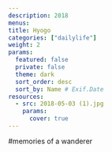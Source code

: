 ```yaml
---
description: 2018
menus: 
title: Hyogo
categories: ["dailylife"]
weight: 2
params:
  featured: false
  private: false
  theme: dark
  sort_order: desc
  sort_by: Name # Exif.Date
resources:
  - src: 2018-05-03 (1).jpg
    params:
      cover: true
---
```

#memories of a wanderer